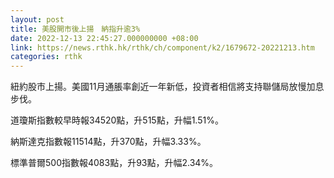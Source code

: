 ```yaml
---
layout: post
title: 美股開市後上揚　納指升逾3%
date: 2022-12-13 22:45:27.000000000 +08:00
link: https://news.rthk.hk/rthk/ch/component/k2/1679672-20221213.htm
categories: rthk
---
```


紐約股市上揚。美國11月通脹率創近一年新低，投資者相信將支持聯儲局放慢加息步伐。

道瓊斯指數較早時報34520點，升515點，升幅1.51%。

納斯達克指數報11514點，升370點，升幅3.33%。

標準普爾500指數報4083點，升93點，升幅2.34%。
